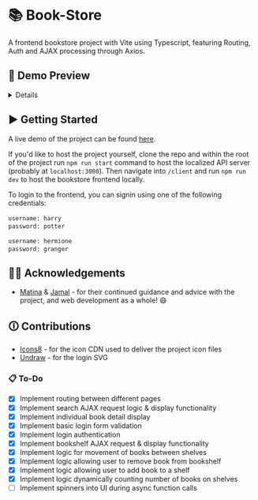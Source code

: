 # 📚 Book-Store

A frontend bookstore project with Vite using Typescript, featuring Routing, Auth and AJAX processing through Axios.

## 🔎 Demo Preview

<details>

![Demo image 1](./src/assets/demo-preview-1.png)

![Demo image 2](./src/assets/demo-preview-2.png)

![Demo image 3](./src/assets/demo-preview-3.png)

![Demo image 4](./src/assets/demo-preview-4.png)

![Demo image 5](./src/assets/demo-preview-5.png)

</details>

## ▶️ Getting Started

A live demo of the project can be found [here](https://chrisdruke-bookstore.onrender.com).

If you'd like to host the project yourself, clone the repo and within the root of the project run `npm run start` command to host the localized API server (probably at `localhost:3000`). Then navigate into `/client` and run `npm run dev` to host the bookstore frontend locally.

To login to the frontend, you can signin using one of the following credentials:

```
username: harry
password: potter
```

```
username: hermione
password: granger
```

## 🙏🏼 Acknowledgements

- [Matina](https://www.linkedin.com/in/matina-patsos-63aa2626/) & [Jamal](https://www.linkedin.com/in/jamal-taylor/) - for their continued guidance and advice with the project, and web development as a whole! :smile:

## 🛈 Contributions

- [Icons8](https://icons8.com/) - for the icon CDN used to deliver the project icon files
- [Undraw](https://undraw.co/illustrations) - for the login SVG

### 📋 To-Do

- [x] Implement routing between different pages
- [x] Implement search AJAX request logic & display functionality
- [x] Implement individual book detail display
- [x] Implement basic login form validation
- [x] Implement login authentication
- [x] Implement bookshelf AJAX request & display functionality
- [x] Implement logic for movement of books between shelves
- [x] Implement logic allowing user to remove book from bookshelf
- [x] Implement logic allowing user to add book to a shelf
- [x] Implement logic dynamically counting number of books on shelves
- [ ] Implement spinners into UI during async function calls

